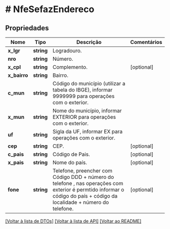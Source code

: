 # # NfeSefazEndereco

## Propriedades

Nome | Tipo | Descrição | Comentários
------------ | ------------- | ------------- | -------------
**x_lgr** | **string** | Logradouro. |
**nro** | **string** | Número. |
**x_cpl** | **string** | Complemento. | [optional]
**x_bairro** | **string** | Bairro. |
**c_mun** | **string** | Código do município (utilizar a tabela do IBGE), informar 9999999 para operações com o exterior. |
**x_mun** | **string** | Nome do município, informar EXTERIOR para operações com o exterior. |
**uf** | **string** | Sigla da UF, informar EX para operações com o exterior. |
**cep** | **string** | CEP. | [optional]
**c_pais** | **string** | Código de Pais. | [optional]
**x_pais** | **string** | Nome do país. | [optional]
**fone** | **string** | Telefone, preencher com Código DDD + número do telefone , nas operações com exterior é permtido informar o código do país + código da localidade + número do telefone. | [optional]

[[Voltar à lista de DTOs]](../../README.md#models) [[Voltar à lista de API]](../../README.md#endpoints) [[Voltar ao README]](../../README.md)
